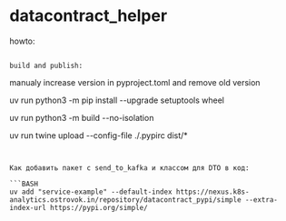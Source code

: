 # datacontract_helper

howto:


```

build and publish:

```

manualy increase version in pyproject.toml and remove old version

 uv run python3 -m pip install --upgrade setuptools wheel

 uv run python3 -m build --no-isolation

 uv run twine upload --config-file ./.pypirc dist/*
 
 ```


Как добавить пакет с send_to_kafka и классом для DTO в код:

```BASH
uv add "service-example" --default-index https://nexus.k8s-analytics.ostrovok.in/repository/datacontract_pypi/simple --extra-index-url https://pypi.org/simple/ 

```